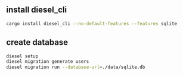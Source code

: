 
## install diesel_cli

```bash
cargo install diesel_cli --no-default-features --features sqlite
```

## create database

```bash
diesel setup
diesel migration generate users
diesel migration run --database-url=./data/sqlite.db
```